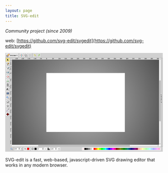 ```yaml
---
layout: page
title: SVG-edit
---
```


*Community project (since 2009)*

web: [https://github.com/svg-edit/svgedit](https://github.com/svg-edit/svgedit)

![svg-edit1](/assets/svg-edit1.png)

SVG-edit is a fast, web-based, javascript-driven SVG drawing editor that works in any modern browser.
